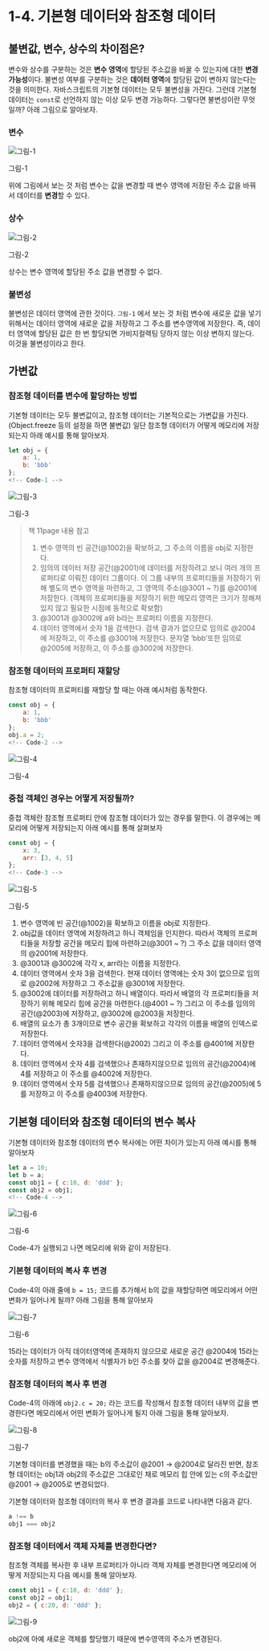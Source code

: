 # 1-4. 기본형 데이터와 참조형 데이터

## 불변값, 변수, 상수의 차이점은?

변수와 상수를 구분하는 것은 **변수 영역**에 할당된 주소값을 바꿀 수 있는지에 대한 **변경 가능성**이다.
불변성 여부를 구분하는 것은 **데이터 영역**에 할당된 값이 변하지 않는다는 것을 의미한다. 
자바스크립트의 기본형 데이터는 모두 불변성을 가진다. 그런데 기본형 데이터는 `const`로 선언하지 않는 이상 모두 변경 가능하다. 그렇다면 불변성이란 무엇일까? 아래 그림으로 알아보자.

### 변수

![그림-1](https://github.com/inu-appcenter/core-javascript-study/blob/main/ch01/images/1-4-1.gif?raw=true "그림-1")

그림-1

위에 그림에서 보는 것 처럼 변수는 값을 변경할 때 변수 영역에 저장된 주소 값을 바꿔서 데이터를 **변경**할 수 있다.

### 상수

![그림-2](https://github.com/inu-appcenter/core-javascript-study/blob/main/ch01/images/1-4-2.png?raw=true "그림-2")

그림-2

상수는 변수 영역에 할당된 주소 값을 변경할 수 없다.

### 불변성

불변성은 데이터 영역에 관한 것이다.
`그림-1` 에서 보는 것 처럼 변수에 새로운 값을 넣기 위해서는 데이터 영역에 새로운 값을 저장하고 그 주소를 변수영역에 저장한다. 즉, 데이터 영역에 할당된 값은 한 번 할당되면 가비지컬렉팅 당하지 않는 이상 변하지 않는다.
이것을 불변성이라고 한다.

## 가변값

### 참조형 데이터를 변수에 할당하는 방법

기본형 데이터는 모두 불변값이고, 참조형 데이터는 기본적으로는 가변값을 가진다. (Object.freeze 등의 설정을 하면 불변값) 일단 참조형 데이터가 어떻게 메모리에 저장되는지 아래 예시를 통해 알아보자.

```jsx
let obj = {
	a: 1,
	b: 'bbb'
};
<!-- Code-1 -->
```

![그림-3](https://github.com/inu-appcenter/core-javascript-study/blob/main/ch01/images/1-4-3.png?raw=true "그림-3")

그림-3

> 책 11page 내용 참고
> 
> 1. 변수 영역의 빈 공간(@1002)을 확보하고, 그 주소의 이름을 obj로 지정한다.
> 2. 임의의 데이터 저장 공간(@2001)에 데이터를 저장하려고 보니 여러 개의 프로퍼티로 이뤄진 데이터 그룹이다. 이 그룹 내부의 프로퍼티들을 저장하기 위해 별도의 변수 영역을 마련하고, 그 영역의 주소(@3001 ~ ?)를 @2001에 저장한다. (객체의 프로퍼티들을 저장하기 위한 메모리 영역은 크기가 정해져 있지 않고 필요한 시점에 동적으로 확보함)
> 3. @3001과 @3002에 a와 b라는 프로퍼티 이름을 지정한다.
> 4. 데이터 영역에서 숫자 1을 검색한다. 검색 결과가 없으므로 임의로 @2004에 저장하고, 이 주소를 @3001에 저장한다. 문자열 ‘bbb’또한 임의로 @2005에 저장하고, 이 주소를 @3002에 저장한다.

### 참조형 데이터의 프로퍼티 재할당

참조형 데이터의 프로퍼티를 재할당 할 때는 아래 예시처럼 동작한다.

```jsx
const obj = {
	a: 1,
	b: 'bbb'
};
obj.a = 2;
<!-- Code-2 -->
```

![그림-4](https://github.com/inu-appcenter/core-javascript-study/blob/main/ch01/images/1-4-4.gif?raw=true "그림-4")

그림-4

### 중첩 객체인 경우는 어떻게 저장될까?

중첩 객체란 참조형 프로퍼티 안에 참조형 데이터가 있는 경우를 말한다. 이 경우에는 메모리에 어떻게 저장되는지 아래 예시를 통해 살펴보자

```jsx
const obj = {
	x: 3,
	arr: [3, 4, 5]
};
<!-- Code-3 -->
```

![그림-5](https://github.com/inu-appcenter/core-javascript-study/blob/main/ch01/images/1-4-5.png?raw=true "그림-5")

그림-5

1. 변수 영역에 빈 공간(@1002)을 확보하고 이름을 obj로 지정한다.
2. obj값을 데이터 영역에 저장하려고 하니 객체임을 인지한다. 따라서 객체의 프로퍼티들을 저장할 공간을 메모리 힙에 마련하고(@3001 ~ ?) 그 주소 값을 데이터 영역의 @2001에 저장한다.
3. @3001과 @3002에 각각 x, arr라는 이름을 지정한다.
4. 데이터 영역에서 숫자 3을 검색한다. 현재 데이터 영역에는 숫자 3이 없으므로 임의로 @2002에 저장하고 그 주소값을 @3001에 저장한다.
5. @3002에 데이터를 저장하려고 하니 배열이다. 따라서 배열의 각 프로퍼티들을 저장하기 위해 메모리 힙에 공간을 마련한다.(@4001 ~ ?) 그리고 이 주소를 임의의 공간(@2003)에 저장하고, @3002에 @2003을 저장한다.
6. 배열의 요소가 총 3개이므로 변수 공간을 확보하고 각각의 이름을 배열의 인덱스로 저장한다.
7. 데이터 영역에서 숫자3을 검색한다(@2002) 그리고 이 주소를 @4001에 저장한다.
8. 데이터 영역에서 숫자 4를 검색했으나 존재하지않으므로 임의의 공간(@2004)에 4를 저장하고 이 주소를 @4002에 저장한다.
9. 데이터 영역에서 숫자 5를 검색했으나 존재하지않으므로 임의의 공간(@2005)에 5를 저장하고 이 주소를 @4003에 저장한다.

## 기본형 데이터와 참조형 데이터의 변수 복사

기본형 데이터와 참조형 데이터의 변수 복사에는 어떤 차이가 있는지 아래 예시를 통해 알아보자

```jsx
let a = 10;
let b = a;
const obj1 = { c:10, d: 'ddd' };
const obj2 = obj1;
<!-- Code-4 -->
```

![그림-6](https://github.com/inu-appcenter/core-javascript-study/blob/main/ch01/images/1-4-6.png?raw=true "그림-6")

그림-6

Code-4가 실행되고 나면 메모리에 위와 같이 저장된다.

### 기본형 데이터의 복사 후 변경

Code-4의 아래 줄에 `b = 15;` 코드를 추가해서 b의 값을 재할당하면 메모리에서 어떤 변화가 일어나게 될까?
아래 그림을 통해 알아보자

![그림-7](https://github.com/inu-appcenter/core-javascript-study/blob/main/ch01/images/1-4-7.png?raw=true "그림-7")

그림-6

15라는 데이터가 아직 데이터영역에 존재하지 않으므로 새로운 공간 @2004에 15라는 숫자를 저장하고 변수 영역에서 식별자가 b인 주소를 찾아 값을 @2004로 변경해준다.

### 참조형 데이터의 복사 후 변경

Code-4의 아래에 `obj2.c = 20;` 라는 코드를 작성해서 참조형 데이터 내부의 값을 변경한다면 메모리에서 어떤 변화가 일어나게 될지 아래 그림을 통해 알아보자.

![그림-8](https://github.com/inu-appcenter/core-javascript-study/blob/main/ch01/images/1-4-8.png?raw=true "그림-8")

그림-7

기본형 데이터를 변경했을 때는 b의 주소값이 @2001 → @2004로 달라진 반면, 참조형 데이터는 obj1과 obj2의 주소값은 그대로인 채로 메모리 힙 안에 있는 c의 주소값만 @2001 → @2005로 변경되었다. 

기본형 데이터와 참조형 데이터의 복사 후 변경 결과를 코드로 나타내면 다음과 같다.

```jsx
a !== b
obj1 === obj2
```

### 참조형 데이터에서 객체 자체를 변경한다면?

참조형 객체를 복사한 후 내부 프로퍼티가 아니라 객체 자체를 변경한다면 메모리에 어떻게 저장되는지 다음 예시를 통해 알아보자.

```jsx
const obj1 = { c:10, d: 'ddd' };
const obj2 = obj1;
obj2 = { c:20, d: 'ddd' };
```

![그림-9](https://github.com/inu-appcenter/core-javascript-study/blob/main/ch01/images/1-4-9.png?raw=true "그림-9")

obj2에 아예 새로운 객체를 할당했기 때문에 변수영역의 주소가 변경된다.